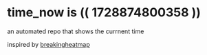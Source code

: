 # time_now is (( 1728874800358 ))

an automated repo that shows the currnent time

inspired by [breakingheatmap](https://github.com/breakingheatmap/breakingheatmap)